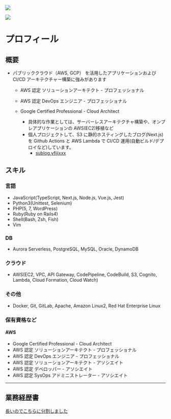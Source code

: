 ![](https://github-readme-stats.vercel.app/api?username=fijixxx&count_private=true&show_icons=true)

![](https://github-readme-stats.vercel.app/api/top-langs/?username=fijixxx&count_private=true&show_icons=true)

# プロフィール

## 概要

- パブリッククラウド（AWS, GCP） を活用したアプリケーションおよび CI/CD アーキテクチャー構築に強みがあります

  - AWS 認定 ソリューションアーキテクト - プロフェッショナル
  - AWS 認定 DevOps エンジニア - プロフェッショナル
  - Google Certified Professional - Cloud Architect

    - 具体的な作業としては、サーバーレスアーキテクチャ構築や、オンプレアプリケーションの AWS(EC2)移植など
    - 個人プロジェクトして、S3 に静的ホスティングしたブログ(Next.js)を Github Actions と AWS Lambda で CI/CD 運用(自動ビルド/デプロイなど)しています。
      - [sublog.yfijixxx](https://github.com/fijixxx/sublog)

## スキル

### 言語

- JavaScript(TypeScript, Next.js, Node.js, Vue.js, Jest)
- Python3(Unittest, Selenium)
- PHP(5, 7, WordPress)
- Ruby(Ruby on Rails4)
- Shell(Bash, Zsh, Fish)
- Vim

### DB

- Aurora Serverless, PostgreSQL, MySQL, Oracle, DynamoDB

### クラウド

- AWS(EC2, VPC, API Gateway, CodePipeline, CodeBuild, S3, Cognito, Lambda, Cloud Formation, Cloud Watch)

### その他

- Docker, Git, GitLab, Apache, Amazon Linux2, Red Hat Enterprise Linux

### 保有資格など

#### AWS

- Google Certified Professional - Cloud Architect
- AWS 認定 ソリューションアーキテクト - プロフェッショナル
- AWS 認定 DevOps エンジニア - プロフェッショナル
- AWS 認定 ソリューションアーキテクト - アソシエイト
- AWS 認定 デベロッパー - アソシエイト
- AWS 認定 SysOps アドミニストレーター - アソシエイト

---

## 業務経歴書

[長いのでこちらに分割しました](https://github.com/fijixxx/rejume)
